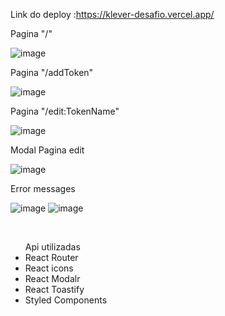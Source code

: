Link do deploy :https://klever-desafio.vercel.app/

Pagina "/"

![image](https://user-images.githubusercontent.com/87707157/157376352-4f9b862e-c993-47b3-a6b2-a55a38e5cf27.png)


Pagina "/addToken"

![image](https://user-images.githubusercontent.com/87707157/157376388-b601c73f-835d-4a80-a097-e92409538c35.png)


Pagina "/edit:TokenName"

![image](https://user-images.githubusercontent.com/87707157/157376433-2b2d3431-2777-4a5b-b590-cfaad02dccc7.png)


Modal Pagina edit

![image](https://user-images.githubusercontent.com/87707157/157376458-f1b4e31e-48c6-4e55-b80e-02af375167b7.png)

Error messages

![image](https://user-images.githubusercontent.com/87707157/157424723-31029c90-5168-4c4b-a161-88f4dfeddfd7.png)
![image](https://user-images.githubusercontent.com/87707157/157424761-88180221-ebfe-49dc-a06b-c23196a85d54.png)


<br/>

<ul>Api utilizadas
<li>React Router</li>
  <li>React icons</li>
  <li>React Modalr</li>
  <li>React Toastify</li>
  <li>Styled Components</li>
</ul>
